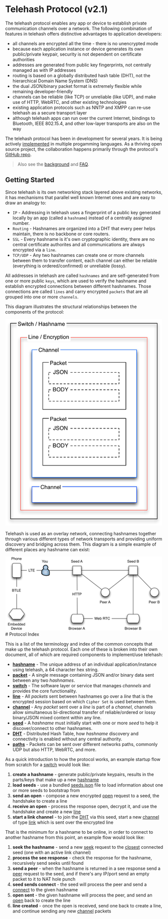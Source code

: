 Telehash Protocol (v2.1)
========================

The telehash protocol enables any app or device to establish private communication channels over a network. The following combination of features in telehash offers distinctive advantages to application developers:

* all channels are encrypted all the time - there is no unencrypted mode
* because each application instance or device generates its own public/private keypair, security is not dependent on certificate authorities
* addresses are generated from public key fingerprints, not centrally managed as with IP addresses
* routing is based on a globally distributed hash table (DHT), not the hierarchical Domain Name System (DNS)
* the dual JSON/binary packet format is extremely flexible while remaining developer-friendly
* channels can be reliable (like TCP) or unreliable (like UDP), and make use of HTTP, WebRTC, and other existing technologies
* existing application protocols such as NNTP and XMPP can re-use telehash as a secure transport layer
* although telehash apps can run over the current Internet, bindings to Bluetooth, IEEE 802.15.4, and other low-layer transports are also on the way

The telehash protocol has been in development for several years. It is being actively [implemented](implementations.md) in multiple progamming languages.  As a thriving open source project, the collaboration happens primarily through the protocol's [GitHub repo](https://github.com/telehash/telehash.org/blob/master/implementers.md).


> Also see the [background](background.md) and [FAQ](faq.md).

## Getting Started

Since telehash is its own networking stack layered above existing networks, it has mechanisms that parallel well known Internet ones and are easy to draw an analogy to:

* `IP` - Addressing in telehash uses a fingerprint of a public key generated locally by an app (called a `hashname`) instead of a centrally assigned number.
* `Routing` - Hashnames are organized into a DHT that every peer helps maintain, there is no backbone or core routers.
* `SSL` - Every hashname is it's own cryptographic identity, there are no central certificate authorites and all communications are always encrypted via a `line`.
* `TCP/UDP` - Any two hashnames can create one or more channels between them to transfer content, each channel can either be reliable (everything is ordered/confirmed) or unreliable (lossy).

All addresses in telehash are called `hashnames` and are self-generated from one or more public `keys`, which are used to verify the hashname and establish encrypted connections between different hashnames.  Those connections are called `lines` and carry encrypted `packets` that are all grouped into one or more `channels`.

This diagram illustrates the structural relationships between the components of the protocol:

<img src="stack.png" width="500" />

Telehash is used as an overlay network, connecting hashnames together through various different types of network transports and providing uniform discovery and bridging across them.  This diagram is a simple example of different places any hashname can exist:

<img src="peers.png" width="500" />

<a name="protocol" />
# Protocol Index

This is a list of the terminology and index of the common concepts that make up the telehash protocol.  Each one of these is broken into their own document, all of which are required components to implement/use telehash:

* **[hashname](hashnames.md)** - The unique address of an individual application/instance using telehash, a 64 character hex string.
* **[packet](packet.md)** - A single message containing JSON and/or binary data sent between any two *hashnames*.
* **[switch](switch.md)** - The software layer or service that manages *channels* and provides the core functionality.
* **[line](cipher_sets.md)** - All *packets* sent between hashnames go over a *line* that is the encrypted session based on which `Cipher Set` is used between them.
* **[channel](channels.md)** - Any *packet* sent over a *line* is part of a *channel*, channels allow simultaneous bi-directional transfer of reliable/ordered or lossy binary/JSON mixed content within any line.
* **[seed](seeds.md)** - A *hashname* must initially start with one or more *seed* to help it discover/connect to other hashnames.
* **[DHT](dht.md)** - Distributed Hash Table, how *hashname* discovery and connectivity is enabled without any central authority.
* **[paths](network.md)** - Packets can be sent over different networks paths, commonly UDP but also HTTP, WebRTC, and more.


As a quick introduction to how the protocol works, an example startup flow from scratch for a [switch](implementations.md) would look like:

1. **create a hashname** - generate public/private keypairs, results in the parts/keys that make up a new [hashname](hashnames.md)
2. **load seeds** - use a bundled [seeds.json](seeds.md) file to load information about one or more seeds to bootstrap from
3. **send an open** - compose a new encrypted [open](network.md#open) request to a seed, the handshake to create a line
4. **receive an open** - process the response open, decrypt it, and use the handshake and create a new [line](network.md#line)
5. **start a link channel** - to join the [DHT](dht.md) via this seed, start a new [channel](channels.md) of type [link](switch.md#link) which is sent over the encrypted line

That is the minimum for a hashname to be online, in order to connect to another hashname from this point, an example flow would look like:

1. **seek the hashname** - send a new [seek](switch.md#seek) request to the [closest](dht.md#distance) connected seed (one with an active link channel)
2. **process the see response** - check the response for the hashname, recursively send seeks until found
3. **send a peer** - when the hashname is returned in a see response send a [peer](switch.md#peer) request to the seed, and if there's any IP/port send an empty packet to it to NAT hole punch
4. **seed sends connect** - the seed will process the peer and send a [connect](switch.md#connect) to the given hashname
5. **open sent** - the given hashname will process the peer, and send an [open](network.md#open) back to create the line
6. **line created** - once the open is received, send one back to create a line, and continue sending any new [channel](channels.md) packets
